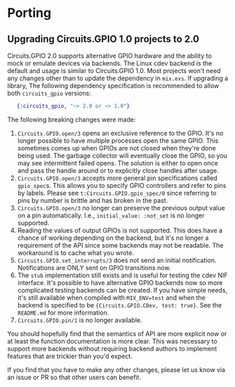 # Porting

## Upgrading Circuits.GPIO 1.0 projects to 2.0

Circuits.GPIO 2.0 supports alternative GPIO hardware and the ability to mock or
emulate devices via backends. The Linux cdev backend is the default and usage is
similar to Circuits.GPIO 1.0. Most projects won't need any changes other than to
update the dependency in `mix.exs`. If upgrading a library, The following
dependency specification is recommended to allow both `circuits_gpio` versions:

```elixir
   {:circuits_gpio, "~> 2.0 or ~> 1.0"}
```

The following breaking changes were made:

1. `Circuits.GPIO.open/3` opens an exclusive reference to the GPIO. It's no
   longer possible to have multiple processes open the same GPIO. This sometimes
   comes up when GPIOs are not closed when they're done being used. The garbage
   collector will eventually close the GPIO, so you may see intermittent failed
   opens. The solution is either to open once and pass the handle around or to
   explicitly close handles after usage.
2. `Circuits.GPIO.open/3` accepts more general pin specifications called
   `gpio_spec`s. This allows you to specify GPIO controllers and refer to pins
   by labels. Please see `t:Circuits.GPIO.gpio_spec/0` since referring to pins
   by number is brittle and has broken in the past.
3. `Circuits.GPIO.open/3` no longer can preserve the previous output value on
   a pin automatically. I.e., `initial_value: :not_set` is no longer supported.
4. Reading the values of output GPIOs is not supported. This does have a chance
   of working depending on the backend, but it's no longer a requirement of the
   API since some backends may not be readable. The workaround is to cache what
   you wrote.
5. `Circuits.GPIO.set_interrupts/3` does not send an initial notification.
   Notifications are ONLY sent on GPIO transitions now.
6. The `stub` implementation still exists and is useful for testing the cdev NIF
   interface. It's possible to have alternative GPIO backends now so more
   complicated testing backends can be created. If you have simple needs, it's
   still available when compiled with `MIX_ENV=test` and when the backend is
   specified to be `{Circuits.GPIO.CDev, test: true}`. See the `README.md` for
   more information.
7. `Circuits.GPIO.pin/1` is no longer available.

You should hopefully find that the semantics of API are more explicit now or at
least the function documentation is more clear. This was necessary to support
more backends without requiring backend authors to implement features that are
trickier than you'd expect.

If you find that you have to make any other changes, please let us know via an
issue or PR so that other users can benefit.
